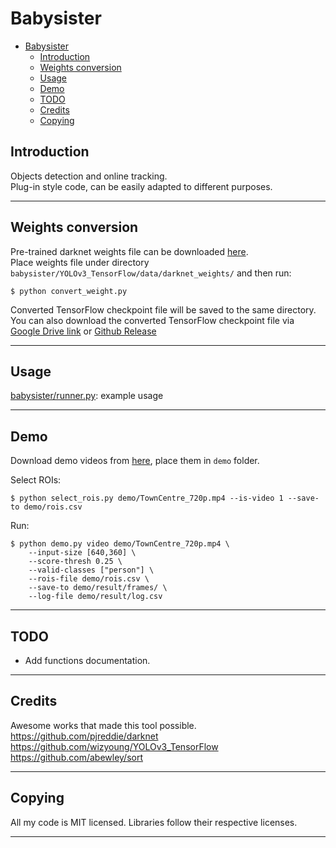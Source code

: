 # Babysister

-   [Babysister](#babysister)
    -   [Introduction](#introduction)
    -   [Weights conversion](#weights-conversion)
    -   [Usage](#usage)
    -   [Demo](#demo)
    -   [TODO](#todo)
    -   [Credits](#credits)
    -   [Copying](#copying)

## Introduction

  Objects detection and online tracking.  
  Plug-in style code, can be easily adapted to different purposes.

* * *

## Weights conversion

  Pre-trained darknet weights file can be downloaded [here](https://pjreddie.com/media/files/yolov3.weights).  
  Place weights file under directory  
  `babysister/YOLOv3_TensorFlow/data/darknet_weights/` and then run:

```shell
$ python convert_weight.py
```

  Converted TensorFlow checkpoint file will be saved to the same directory.  
  You can also download the converted TensorFlow checkpoint file via  
  [Google Drive link](https://drive.google.com/drive/folders/1mXbNgNxyXPi7JNsnBaxEv1-nWr7SVoQt?usp=sharing) or [Github Release](https://github.com/wizyoung/YOLOv3_TensorFlow/releases/)

* * *

## Usage

  [babysister/runner.py](babysister/runner.py): example usage

* * *

## Demo

  Download demo videos from [here](https://drive.google.com/drive/folders/1V5W7tBTlW9LoYb2HTenKWJp18eleh_TV?usp=sharing), place them in `demo` folder.  

  Select ROIs:

```shell
$ python select_rois.py demo/TownCentre_720p.mp4 --is-video 1 --save-to demo/rois.csv
```

  Run:

```shell
$ python demo.py video demo/TownCentre_720p.mp4 \
    --input-size [640,360] \
    --score-thresh 0.25 \
    --valid-classes ["person"] \
    --rois-file demo/rois.csv \
    --save-to demo/result/frames/ \
    --log-file demo/result/log.csv
```

* * *

## TODO

-   Add functions documentation.

* * *

## Credits

Awesome works that made this tool possible.  
<https://github.com/pjreddie/darknet>  
<https://github.com/wizyoung/YOLOv3_TensorFlow>  
<https://github.com/abewley/sort>

* * *

## Copying

  All my code is MIT licensed. Libraries follow their respective licenses.

* * *
